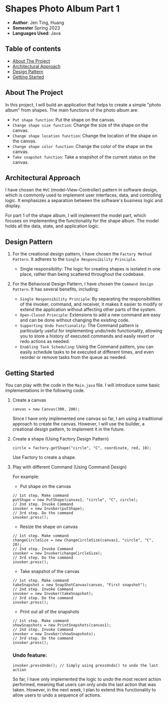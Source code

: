 # Shapes Photo Album Part 1

* **Author**: Jen Ting, Huang
* **Semester** Spring 2023
* **Languages Used**: Java

## Table of contents

* [About The Project](#about-the-project)
* [Architectural Approach](#Architectural-Approach)
* [Design Pattern](#technologies)
* [Getting Started](#getting-started)

## About The Project

In this project, I will build an application that helps to create a simple "photo album" from
shapes. The main functions of the photo album are:

* `Put shape function`: Put the shape on the canvas.
* `Change shape size function`: Change the size of the shape on the canvas.
* `Change shape location function`: Change the location of the shape on the canvas.
* `Change shape color function`: Change the color of the shape on the canvas.
* `Take snapshot function`: Take a snapshot of the current status on the canvas.

## Architectural Approach

I have chosen the `MVC` (model-View-Controller) pattern in software design, which is commonly used
to implement user interfaces, data, and controlling logic. It emphasizes a separation between the
software's business logic and display.

For part 1 of the shape album, I will implement the model part, which focuses on implementing the
functionality for the shape album. The model holds all the data, state, and application logic.

## Design Pattern

1. For the creational design pattern, I have chosen the `Factory Method Pattern`. It adheres to
   the `Single Responsibility Principle`.

    * Single responsibility: The logic for creating shapes is isolated in one place, rather than
      being scattered throughout the codebase.
2. For the Behavioral Design Pattern, I have chosen the `Command Design Pattern`. It has several
   benefits, including:

    * `Single Responsibility Principle`: By separating the responsibilities of the invoker, command,
      and receiver, it makes it easier to modify or extend the application without affecting other
      parts of the system.
    * `Open-Closed Principle`: Extensions to add a new command are easy and can be done without
      changing the existing code.
    * `Supporting Undo Functionality`: The Command pattern is particularly useful for implementing
      undo/redo functionality, allowing you to store a history of executed commands and easily
      revert or redo actions as needed.
    * `Enabling Task Scheduling`: Using the Command pattern, you can easily schedule tasks to be
      executed at different times, and even reorder or remove tasks from the queue as needed.

## Getting Started

You can play with the code in the `Main.java` file. I will introduce some basic implementations in
the following code.

1. Create a canvas
    ```java=
    canvas = new Canvas(300, 200);
    ```
   Since I have only implemented one canvas so far, I am using a traditional approach to create the
   canvas. However, I will use the builder, a creational design pattern, to implement it in the
   future.

2. Create a shape (Using Factory Design Pattern)
    ```java=
    circle = factory.getShape("circle", "C", coordinate, red, 10);
    ```
   Use Factory to create a shape.

3. Play with different Command (Using Command Design)

   For example:
    - Put shape on the canvas
    ```java=
    // 1st step. Make command
    putShape = new PutShape(canvas1, "circle", "C", circle);
    // 2nd step. Invoke Command
    invoker = new Invoker(putShape);
    // 3rd step. Do the command
    invoker.press();
    ```
    - Resize the shape on canvas
    ```java=
    // 1st step. Make command
    changeCircleSize = new ChangeCircleSize(canvas1, "circle", "C", 20);
    // 2nd step. Invoke Command
    invoker = new Invoker(changeCircleSize);
    // 3rd step. Do the command
    invoker.press();
    ```
    - Take snapshot of the canvas
    ```java=
    // 1st step. Make command
    takeSnapshot = new SnapShotCanvas(canvas, "First snapshot");
    // 2nd step. Invoke Command
    invoker = new Invoker(takeSnapshot);
    // 3rd step. Do the command
    invoker.press();
    ```
    - Print out all of the snapshots
    ```java=
    // 1st step. Make command
    showSnapshots = new PrintSnapshots(canvas1);
    // 2nd step. Invoke Command
    invoker = new Invoker(showSnapshots);
    // 3rd step. Do the command
    invoker.press();
    ```

   ### Undo feature:
    ```java=
    invoker.pressUndo(); // Simply using pressUndo() to undo the last action
    ```
   So far, I have only implemented the logic to undo the most recent action performed, meaning that
   users can only undo the last action that was taken. However, in the next week, I plan to extend
   this functionality to allow users to undo a sequence of actions.